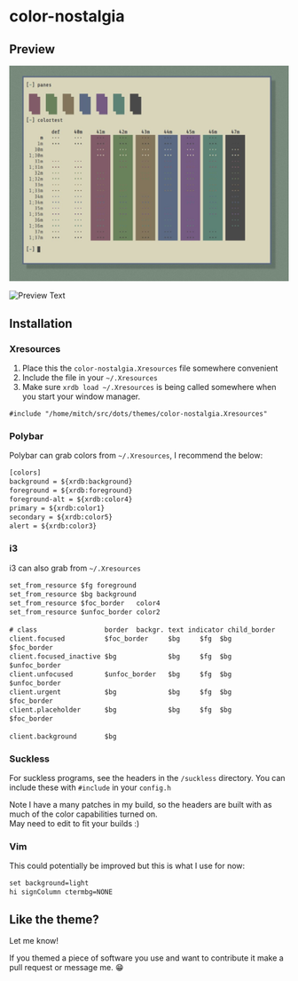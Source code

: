 # color-nostalgia

## Preview

![Preview Bars](res/preview_bars.jpg)

![Preview Text](res/preview_test.jpg)

## Installation

### Xresources

1. Place this the `color-nostalgia.Xresources` file somewhere convenient
2. Include the file in your `~/.Xresources`
3. Make sure `xrdb load ~/.Xresources` is being called somewhere when
   you start your window manager.

```
#include "/home/mitch/src/dots/themes/color-nostalgia.Xresources"
```

### Polybar

Polybar can grab colors from `~/.Xresources`, I recommend the below:

```
[colors]
background = ${xrdb:background}
foreground = ${xrdb:foreground}
foreground-alt = ${xrdb:color4}
primary = ${xrdb:color1}
secondary = ${xrdb:color5}
alert = ${xrdb:color3}
```

### i3

i3 can also grab from `~/.Xresources`

```
set_from_resource $fg foreground
set_from_resource $bg background
set_from_resource $foc_border   color4
set_from_resource $unfoc_border color2

# class                 border  backgr. text indicator child_border
client.focused          $foc_border     $bg     $fg  $bg       $foc_border
client.focused_inactive $bg             $bg     $fg  $bg       $unfoc_border
client.unfocused        $unfoc_border   $bg     $fg  $bg       $unfoc_border
client.urgent           $bg             $bg     $fg  $bg       $foc_border
client.placeholder      $bg             $bg     $fg  $bg       $foc_border

client.background       $bg
```

### Suckless

For suckless programs, see the headers in the `/suckless`
directory. You can include these with `#include` in your `config.h`

Note I have a many patches in my build, so the headers are built
with as much of the color capabilities turned on.  
May need to edit to fit your builds :)

### Vim

This could potentially be improved but this is what I use for now:

```
set background=light
hi signColumn ctermbg=NONE
```

## Like the theme?

Let me know!

If you themed a piece of software you use and want to contribute it make
a pull request or message me. 😁
